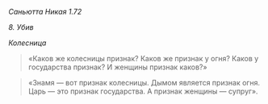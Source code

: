 *Саньютта Никая 1\.72*

*8\. Убив*

*Колесница*

> «Каков же колесницы признак?
> Каков же признак у огня?
> Каков у государства признак?
> И женщины признак каков?»

> «Знамя — вот признак колесницы\.
> Дымом является признак огня\.
> Царь — это признак государства\.
> А признак женщины — супруг»\.
